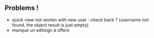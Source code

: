 ## Problems ! 

- quick view not workin with new user : check back ? (username not found, the object result is just empty)
- manque un editsign à offers